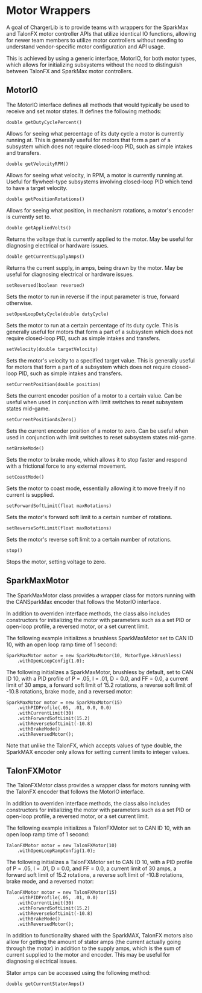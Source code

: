 # Motor Wrappers

A goal of ChargerLib is to provide teams with wrappers for the SparkMax and TalonFX motor controller APIs that utilize identical IO functions, allowing for newer team members to utilize motor controllers without needing to understand vendor-specific motor configuration and API usage.

This is achieved by using a generic interface, MotorIO, for both motor types, which allows for initializing subsystems without the need to distinguish between TalonFX and SparkMax motor controllers.

## MotorIO

The MotorIO interface defines all methods that would typically be used to receive and set motor states. It defines the following methods:

```double getDutyCyclePercent() ``` 

Allows for seeing what percentage of its duty cycle a motor is currently running at. This is generally useful for motors that form a part of a subsystem which does not require closed-loop PID, such as simple intakes and transfers.

```double getVelocityRPM() ```

Allows for seeing what velocity, in RPM, a motor is currently running at. Useful for flywheel-type subsystems involving closed-loop PID which tend to have a target velocity.

```double getPositionRotations() ```

Allows for seeing what position, in mechanism rotations, a motor's encoder is currently set to. 

```double getAppliedVolts()```

Returns the voltage that is currently applied to the motor. May be useful for diagnosing electrical or hardware issues.

```double getCurrentSupplyAmps() ```

Returns the current supply, in amps, being drawn by the motor. May be useful for diagnosing electrical or hardware issues.

```setReversed(boolean reversed)```

Sets the motor to run in reverse if the input parameter is true, forward otherwise.

```setOpenLoopDutyCycle(double dutyCycle)```

Sets the motor to run at a certain percentage of its duty cycle. This is generally useful for motors that form a part of a subsystem which does not require closed-loop PID, such as simple intakes and transfers.

```setVelocity(double targetVelocity)```

Sets the motor's velocity to a specified target value. This is generally useful for motors that form a part of a subsystem which does not require closed-loop PID, such as simple intakes and transfers.

```setCurrentPosition(double position)```

Sets the current encoder position of a motor to a certain value. Can be useful when used in conjunction with limit switches to reset subsystem states mid-game.

```setCurrentPositionAsZero()```

Sets the current encoder position of a motor to zero. Can be useful when used in conjunction with limit switches to reset subsystem states mid-game.

```setBrakeMode()```

Sets the motor to brake mode, which allows it to stop faster and respond with a frictional force to any external movement.

```setCoastMode()```

Sets the motor to coast mode, essentially allowing it to move freely if no current is supplied.

```setForwardSoftLimit(float maxRotations)```

Sets the motor's forward soft limit to a certain number of rotations.

```setReverseSoftLimit(float maxRotations)```

Sets the motor's reverse soft limit to a certain number of rotations.

```stop()```

Stops the motor, setting voltage to zero.

## SparkMaxMotor

The SparkMaxMotor class provides a wrapper class for motors running with the  CANSparkMax encoder that follows the MotorIO interface. 

In addition to overriden interface methods, the class also includes constructors for initializing the motor with parameters such as a set PID or open-loop profile, a reversed motor, or a set current limit. 

The following example initializes a brushless SparkMaxMotor set to CAN ID 10, with an open loop ramp time of 1 second: 

```
SparkMaxMotor motor = new SparkMaxMotor(10, MotorType.kBrushless)
    .withOpenLoopConfig(1.0);
```

The following initializes a SparkMaxMotor, brushless by default, set to CAN ID 10, with a PID profile of P = .05, I = .01, D = 0.0, and FF = 0.0, a current limit of 30 amps, a forward soft limit of 15.2 rotations, a reverse soft limit of -10.8 rotations, brake mode, and a reversed motor:

```
SparkMaxMotor motor = new SparkMaxMotor(15)
    .withPIDProfile(.05, .01, 0.0, 0.0)
    .withCurrentLimit(30)
    .withForwardSoftLimit(15.2)
    .withReverseSoftLimit(-10.8)
    .withBrakeMode()
    .withReversedMotor();
```

Note that unlike the TalonFX, which accepts values of type double, the SparkMAX encoder only allows for setting current limits to integer values.

## TalonFXMotor

The TalonFXMotor class provides a wrapper class for motors running with the TalonFX encoder that follows the MotorIO interface. 

In addition to overriden interface methods, the class also includes constructors for initializing the motor with parameters such as a set PID or open-loop profile, a reversed motor, or a set current limit. 

The following example initializes a TalonFXMotor set to CAN ID 10, with an open loop ramp time of 1 second: 

```
TalonFXMotor motor = new TalonFXMotor(10)
    .withOpenLoopRampConfig(1.0);
```

The following initializes a TalonFXMotor set to CAN ID 10, with a PID profile of P = .05, I = .01, D = 0.0, and FF = 0.0, a current limit of 30 amps, a forward soft limit of 15.2 rotations, a reverse soft limit of -10.8 rotations, brake mode, and a reversed motor:

```
TalonFXMotor motor = new TalonFXMotor(15)
    .withPIDProfile(.05, .01, 0.0)
    .withCurrentLimit(30)
    .withForwardSoftLimit(15.2)
    .withReverseSoftLimit(-10.8)
    .withBrakeMode()
    .withReversedMotor();
```

In addition to functionality shared with the SparkMAX, TalonFX motors also allow for getting the amount of stator amps (the current actually going through the motor) in addition to the supply amps, which is the sum of current supplied to the motor and encoder. This may be useful for diagnosing electrical issues.

Stator amps can be accessed using the following method:

```double getCurrentStatorAmps()```
